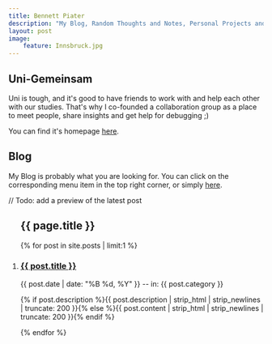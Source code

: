 ```yaml
---
title: Bennett Piater
description: "My Blog, Random Thoughts and Notes, Personal Projects and Other Stuff."
layout: post
image:
    feature: Innsbruck.jpg
---
```


## Uni-Gemeinsam

Uni is tough, and it's good to have friends to work with and help each other with our studies. That's why I co-founded a collaboration group as a place to meet people, share insights and get help for debugging ;)

You can find it's homepage [here](/uni).

## Blog

My Blog is probably what you are looking for. You can click on the corresponding menu item in the top right corner, or simply [here](/blog).

// Todo: add a preview of the latest post

<div id='bump'>
    <section class="article archive">
      <article class="archive-wrap">
          <ol class="post-list">
             <lh><h2><span class="bb">{{ page.title }}</span></h2></lh>
              {% for post in site.posts | limit:1 %}
              <li>
                <div class="deets" itemscope itemtype="http://schema.org/BlogPosting" itemprop="blogPost">
                    <h1><a href="{{ site.url }}{{ post.url }}">{{ post.title }}</a></h1>
                    <p class="date"><time datetime="{{ post.date | date_to_xmlschema }}" itemprop="datePublished">{{ post.date | date: "%B %d, %Y" }} -- in: {{ post.category }}</a></time></p>
                    <p class="">{% if post.description %}{{ post.description  | strip_html | strip_newlines | truncate: 200 }}{% else %}{{ post.content | strip_html | strip_newlines | truncate: 200 }}{% endif %}</p>
                </div>
              </li>
              {% endfor %}
          </ol>
      </article>
    </section>
</div>
